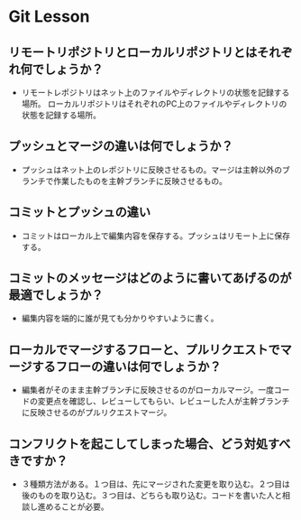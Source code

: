 # Git Lesson

## リモートリポジトリとローカルリポジトリとはそれぞれ何でしょうか？
 - リモートレポジトリはネット上のファイルやディレクトリの状態を記録する場所。
ローカルリポジトリはそれぞれのPC上のファイルやディレクトリの状態を記録する場所。


## プッシュとマージの違いは何でしょうか？
 - プッシュはネット上のレポジトリに反映させるもの。マージは主幹以外のブランチで作業したものを主幹ブランチに反映させるもの。



## コミットとプッシュの違い
 - コミットはローカル上で編集内容を保存する。プッシュはリモート上に保存する。



## コミットのメッセージはどのように書いてあげるのが最適でしょうか？
 - 編集内容を端的に誰が見ても分かりやすいように書く。


## ローカルでマージするフローと、プルリクエストでマージするフローの違いは何でしょうか？
 - 編集者がそのまま主幹ブランチに反映させるのがローカルマージ。一度コードの変更点を確認し、レビューしてもらい、レビューした人が主幹ブランチに反映させるのがプルリクエストマージ。



## コンフリクトを起こしてしまった場合、どう対処すべきですか？
 - ３種類方法がある。１つ目は、先にマージされた変更を取り込む。２つ目は後のものを取り込む。３つ目は、どちらも取り込む。コードを書いた人と相談し進めることが必要。

